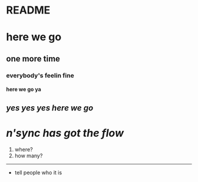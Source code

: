 # README
# here we go 
## one more time
### everybody's feelin fine
#### here we go ya
## *yes yes yes here we go*
# *n'sync has got the flow*

1) where?
1) how many?
---

- tell people who it is